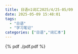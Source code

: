 ```yaml
---
title: 日语n1词汇2025/4/25-05/09
date: 2025-05-09 15:48:01
tags:
  - "日语"
  - "学习笔记"
categories: ["日语","词汇本"]
---
```


{% pdf ./pdf.pdf %}


